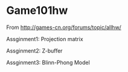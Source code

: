 # Game101hw

From http://games-cn.org/forums/topic/allhw/

Assginment1: Projection matrix

Assginment2: Z-buffer

Assginment3: Blinn-Phong Model
